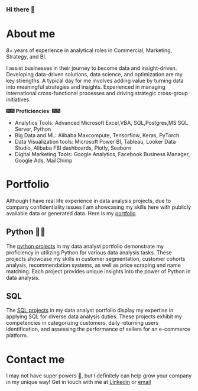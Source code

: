 ### Hi there 👋

# About me

8+ years of experience in analytical roles in Commercial, Marketing, Strategy, and BI.

I assist businesses in their journey to become data and insight-driven. Developing data-driven solutions, data science, and optimization are my key strengths. A typical day for me involves adding value by turning data into meaningful strategies and insights. Experienced in managing international cross-functional processes and driving strategic cross-group initiatives.

🎆🎆 **Proficiencies**: 🎆🎆
- Analytics Tools: Advanced Microsoft Excel,VBA, SQL,Postgres,MS SQL Server, Python
- Big Data and ML: Alibaba Maxcompute, Tensorflow, Keras, PyTorch
- Data Visualization tools: Microsoft Power BI, Tableau, Looker Data Studio, Alibaba FBI dashboards, Plotly, Seaborn
- Digital Marketing Tools: Google Analytics, Facebook Business Manager, Google Ads, MailChimp

# Portfolio
Although I have real life experience in data analysis projects, due to company confidentiality issues I am showcasing my skills here with publicly available data or generated data. Here is my [portfolio](https://rukeshdutta.github.io/Rukesh-Portfolio/)

## Python 🐍🐍
The [python projects](https://rukeshdutta.github.io/Rukesh-Portfolio/python_projects.html) in my data analyst portfolio demonstrate my proficiency in utilizing Python for various data analysis tasks. These projects showcase my skills in customer segmentation, customer cohorts analysis, recommendation systems, as well as price scraping and name matching. Each project provides unique insights into the power of Python in data analysis. 

## SQL 
The [SQL projects](https://rukeshdutta.github.io/Rukesh-Portfolio/sql_projects.html) in my data analyst portfolio display my expertise in applying SQL for diverse data analysis duties. These projects exhibit my competencies in categorizing customers, daily returning users identification, and assessing the performance of sellers for an e-commerce platform. 


# Contact me
I may not have super powers 🦸, but I definitely can help grow your company in my unique way! 
Get in touch with me at [Linkedin](https://www.linkedin.com/in/rukesh-dutta/) or [email](mailto:write2rukesh@gmail.com)

